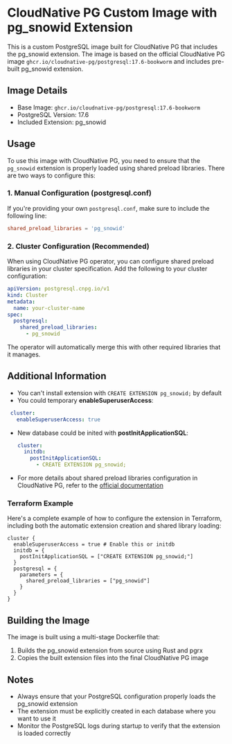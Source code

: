# CloudNative PG Custom Image with pg_snowid Extension

This is a custom PostgreSQL image built for CloudNative PG that includes the pg_snowid extension. The image is based on the official CloudNative PG image `ghcr.io/cloudnative-pg/postgresql:17.6-bookworm` and includes pre-built pg_snowid extension.

## Image Details

- Base Image: `ghcr.io/cloudnative-pg/postgresql:17.6-bookworm`
- PostgreSQL Version: 17.6
- Included Extension: pg_snowid

## Usage

To use this image with CloudNative PG, you need to ensure that the `pg_snowid` extension is properly loaded using shared preload libraries. There are two ways to configure this:

### 1. Manual Configuration (postgresql.conf)

If you're providing your own `postgresql.conf`, make sure to include the following line:

```conf
shared_preload_libraries = 'pg_snowid'
```

### 2. Cluster Configuration (Recommended)

When using CloudNative PG operator, you can configure shared preload libraries in your cluster specification. Add the following to your cluster configuration:

```yaml
apiVersion: postgresql.cnpg.io/v1
kind: Cluster
metadata:
  name: your-cluster-name
spec:
  postgresql:
    shared_preload_libraries:
      - pg_snowid
```

The operator will automatically merge this with other required libraries that it manages.

## Additional Information
- You can't install extension with `CREATE EXTENSION pg_snowid;` by default
- You could temporary **enableSuperuserAccess**:
 ```yaml
  cluster:
    enableSuperuserAccess: true
  ```
- New database could be inited with **postInitApplicationSQL**:
  ```yaml
  cluster:
    initdb:
      postInitApplicationSQL:
        - CREATE EXTENSION pg_snowid;
  ```
- For more details about shared preload libraries configuration in CloudNative PG, refer to the [official documentation](https://cloudnative-pg.io/documentation/1.17/postgresql_conf/#shared-preload-libraries)

### Terraform Example

Here's a complete example of how to configure the extension in Terraform, including both the automatic extension creation and shared library loading:

```hcl
cluster {
  enableSuperuserAccess = true # Enable this or initdb
  initdb = {
    postInitApplicationSQL = ["CREATE EXTENSION pg_snowid;"]
  }
  postgresql = {
    parameters = {
      shared_preload_libraries = ["pg_snowid"]
    }
  }
}
```

## Building the Image

The image is built using a multi-stage Dockerfile that:
1. Builds the pg_snowid extension from source using Rust and pgrx
2. Copies the built extension files into the final CloudNative PG image

## Notes

- Always ensure that your PostgreSQL configuration properly loads the pg_snowid extension
- The extension must be explicitly created in each database where you want to use it
- Monitor the PostgreSQL logs during startup to verify that the extension is loaded correctly
